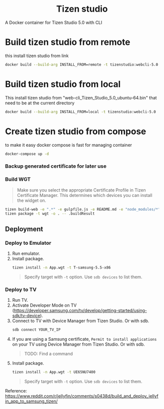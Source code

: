 <h1 align="center">Tizen studio</h1>
A Docker container for Tizen Studio 5.0 with CLI

# Build tizen studio from remote
this install tizen studio from link
```sh
docker build --build-arg INSTALL_FROM=remote -t tizenstudio:webcli-5.0 .
```

# Build tizen studio from local
This install tizen studio from "web-cli_Tizen_Studio_5.0_ubuntu-64.bin" that need to be at the current directory
```sh
docker build --build-arg INSTALL_FROM=local -t tizenstudio:webcli-5.0 .
```

# Create tizen studio from compose
to make it easy docker compose is fast for managing container
```sh
docker-compose up -d
```

### Backup generated certificate for later use


### Build WGT

> Make sure you select the appropriate Certificate Profile in Tizen Certificate Manager. This determines which devices you can install the widget on.

```sh
tizen build-web -e ".*" -e gulpfile.js -e README.md -e "node_modules/*" -e "package*.json" -e "yarn.lock"
tizen package -t wgt -o . -- .buildResult
```

## Deployment

### Deploy to Emulator

1. Run emulator.
2. Install package.
   ```sh
   tizen install -n App.wgt -t T-samsung-5.5-x86
   ```
   > Specify target with `-t` option. Use `sdb devices` to list them.

### Deploy to TV

1. Run TV.
2. Activate Developer Mode on TV (<a href="https://developer.samsung.com/tv/develop/getting-started/using-sdk/tv-device">https://developer.samsung.com/tv/develop/getting-started/using-sdk/tv-device</a>).
3. Connect to TV with Device Manager from Tizen Studio. Or with sdb.
   ```sh
   sdb connect YOUR_TV_IP
   ```
4. If you are using a Samsung certificate, `Permit to install applications` on your TV using Device Manager from Tizen Studio. Or with sdb.
   > TODO: Find a command
5. Install package.
   ```sh
   tizen install -n App.wgt -t UE65NU7400
   ```
   > Specify target with `-t` option. Use `sdb devices` to list them.


Reference:
https://www.reddit.com/r/jellyfin/comments/s0438d/build_and_deploy_jellyfin_app_to_samsung_tizen/